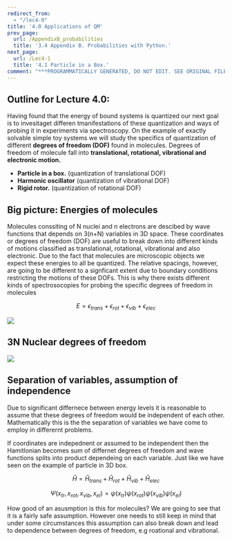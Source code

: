 ```yaml
---
redirect_from:
  - "/lec4-0"
title: '4.0 Applications of QM'
prev_page:
  url: /AppendixB_probabilities
  title: '3.4 Appendix B. Probabilities with Python.'
next_page:
  url: /Lec4-1
  title: '4.1 Particle in a Box.'
comment: "***PROGRAMMATICALLY GENERATED, DO NOT EDIT. SEE ORIGINAL FILES IN /content***"
---
```



## Outline for Lecture 4.0:  

Having found that the energy of bound systems is quantized our next goal is to invesitaget differen tmanifestations of these quantization and ways of probing it in experiments via spectroscopy. On the example of exactly solvable simple toy systems  we will study the specifics of quantization of different **degrees of freedom (DOF)** found in molecules. Degrees of freedom of molecule fall into **translational, rotational, vibrational and electronic motion.** 

- **Particle in a box.** (quantization of translational DOF)
- **Harmonic oscillator** (quantization of vibrational DOF)
- **Rigid rotor.**  (quantization of rotational DOF)



## Big picture: Energies of molecules

Molecules conssiting of N nuclei and n electrons are descibed by wave functions that depends on 3(n+N) variables in 3D space.  These coordinates or degrees of freedom (DOF)  are useful to break down into different kinds of motions classified as translational, rotational, vibrational and also electronic. Due to the fact that molecules are microscopic objects we expect these energies to all be quantized. The relative spacings, however, are going to be different to a signficant extent due to boundary conditions restricting the motions of these DOFs. This is why there exists different kinds of spectrosocopies for probing the specific degrees of freedom in molecules

$$E= \epsilon_{trans}+ \epsilon_{rot}+ \epsilon_{vib}+\epsilon_{elec}$$



![](/Users/potoyan/Dropbox/LECTURES/QM_chem324/Chem324/content/images/Levels1.gif)



## 3N Nuclear degrees of freedom 

![](/Users/potoyan/Dropbox/LECTURES/QM_chem324/Chem324/content/images/mol-DOF.jpg)



## Separation of variables, assumption of independence

Due to significant differnece between energy levels it is reasonable to assume that these degrees of freedom would be independent of each other. Mathematically this is the the separation of variables we have come to employ in differernt problems. 

If  coordinates are indepednent or assumed to be independent then the Hamitlonian becomes sum of differnet degrees of freedom and wave functions splits into product dependeing on each variable. Just like we have seen on the example of particle in 3D box. 

$$\hat{H}= \hat{H}_{trans}+ \hat{H}_{rot}+ \hat{H}_{vib}+\hat{H}_{elec}$$

$$\Psi(x_{tr},x_{rot},x_{vib},x_{el})= \psi(x_{tr}) \psi(x_{rot}) \psi(x_{vib})\psi(x_{el})$$ 

How good of an asusmption is this for molecules? We are going to see that it is a fairly safe assumption. However one needs to still keep in mind that under some circumstances this assumption can also break down and lead to dependence between degrees of freedom, e.g roational and vibrational. 